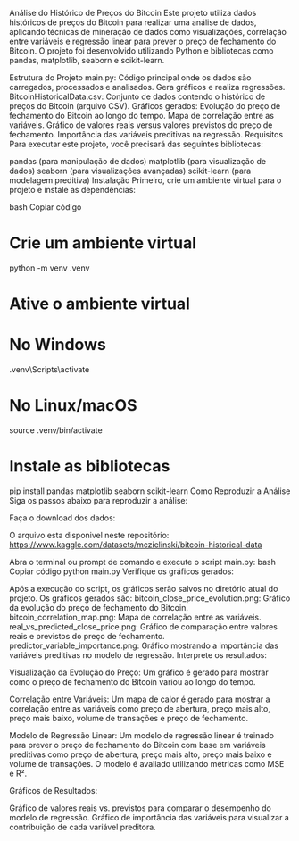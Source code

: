 Análise do Histórico de Preços do Bitcoin
Este projeto utiliza dados históricos de preços do Bitcoin para realizar uma análise de dados, aplicando técnicas de mineração de dados como visualizações, correlação entre variáveis e regressão linear para prever o preço de fechamento do Bitcoin. O projeto foi desenvolvido utilizando Python e bibliotecas como pandas, matplotlib, seaborn e scikit-learn.

Estrutura do Projeto
main.py: Código principal onde os dados são carregados, processados e analisados. Gera gráficos e realiza regressões.
BitcoinHistoricalData.csv: Conjunto de dados contendo o histórico de preços do Bitcoin (arquivo CSV).
Gráficos gerados:
Evolução do preço de fechamento do Bitcoin ao longo do tempo.
Mapa de correlação entre as variáveis.
Gráfico de valores reais versus valores previstos do preço de fechamento.
Importância das variáveis preditivas na regressão.
Requisitos
Para executar este projeto, você precisará das seguintes bibliotecas:

pandas (para manipulação de dados)
matplotlib (para visualização de dados)
seaborn (para visualizações avançadas)
scikit-learn (para modelagem preditiva)
Instalação
Primeiro, crie um ambiente virtual para o projeto e instale as dependências:

bash
Copiar código
# Crie um ambiente virtual
python -m venv .venv

# Ative o ambiente virtual
# No Windows
.venv\Scripts\activate
# No Linux/macOS
source .venv/bin/activate

# Instale as bibliotecas
pip install pandas matplotlib seaborn scikit-learn
Como Reproduzir a Análise
Siga os passos abaixo para reproduzir a análise:

Faça o download dos dados:

O arquivo esta disponivel neste repositório: https://www.kaggle.com/datasets/mczielinski/bitcoin-historical-data

Abra o terminal ou prompt de comando e execute o script main.py:
bash
Copiar código
python main.py
Verifique os gráficos gerados:

Após a execução do script, os gráficos serão salvos no diretório atual do projeto. Os gráficos gerados são:
bitcoin_close_price_evolution.png: Gráfico da evolução do preço de fechamento do Bitcoin.
bitcoin_correlation_map.png: Mapa de correlação entre as variáveis.
real_vs_predicted_close_price.png: Gráfico de comparação entre valores reais e previstos do preço de fechamento.
predictor_variable_importance.png: Gráfico mostrando a importância das variáveis preditivas no modelo de regressão.
Interprete os resultados:

Visualização da Evolução do Preço: Um gráfico é gerado para mostrar como o preço de fechamento do Bitcoin variou ao longo do tempo.

Correlação entre Variáveis: Um mapa de calor é gerado para mostrar a correlação entre as variáveis como preço de abertura, preço mais alto, preço mais baixo, volume de transações e preço de fechamento.

Modelo de Regressão Linear: Um modelo de regressão linear é treinado para prever o preço de fechamento do Bitcoin com base em variáveis preditivas como preço de abertura, preço mais alto, preço mais baixo e volume de transações. O modelo é avaliado utilizando métricas como MSE e R².

Gráficos de Resultados:

Gráfico de valores reais vs. previstos para comparar o desempenho do modelo de regressão.
Gráfico de importância das variáveis para visualizar a contribuição de cada variável preditora.
